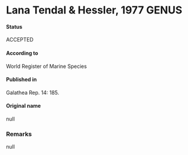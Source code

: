 Lana Tendal & Hessler, 1977 GENUS
=======

#### Status
ACCEPTED

#### According to
World Register of Marine Species

#### Published in
Galathea Rep. 14: 185.

#### Original name
null

### Remarks
null